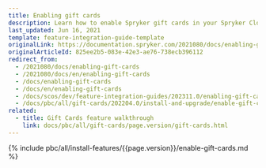 ```yaml
---
title: Enabling gift cards
description: Learn how to enable Spryker gift cards in your Spryker Cloud Commerce OS project.
last_updated: Jun 16, 2021
template: feature-integration-guide-template
originalLink: https://documentation.spryker.com/2021080/docs/enabling-gift-cards
originalArticleId: 825ee2b5-083e-42e3-ae76-738ecb396112
redirect_from:
  - /2021080/docs/enabling-gift-cards
  - /2021080/docs/en/enabling-gift-cards
  - /docs/enabling-gift-cards
  - /docs/en/enabling-gift-cards
  - /docs/scos/dev/feature-integration-guides/202311.0/enabling-gift-cards.html
  - /docs/pbc/all/gift-cards/202204.0/install-and-upgrade/enable-gift-cards.html
related:
  - title: Gift Cards feature walkthrough
    link: docs/pbc/all/gift-cards/page.version/gift-cards.html
---
```


{% include pbc/all/install-features/{{page.version}}/enable-gift-cards.md %} <!-- To edit, see /_includes/pbc/all/install-features/202311.0/enable-gift-cards.md -->
